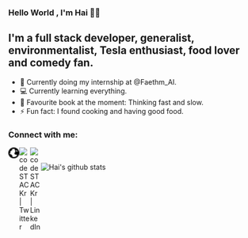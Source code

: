 ###  Hello World , I'm Hai 👋🏻

## I'm a full stack developer, generalist, environmentalist, Tesla enthusiast, food lover and comedy fan.

- 🚀 Currently doing my internship at @Faethm_AI. 
- 💻 Currently learning everything.
- 📕 Favourite book at the moment: Thinking fast and slow.
- ⚡  Fun fact: I found cooking and having good food.

### Connect with me:
[<img align="left" alt="codeSTACKr.com" width="22px" src="https://raw.githubusercontent.com/iconic/open-iconic/master/svg/globe.svg" />](https://hai14894.me/)
[<img align="left" alt="codeSTACKr | Twitter" width="22px" src="https://cdn.jsdelivr.net/npm/simple-icons@v3/icons/twitter.svg" />](https://twitter.com/hai14894)
[<img align="left" alt="codeSTACKr | LinkedIn" width="22px" src="https://cdn.jsdelivr.net/npm/simple-icons@v3/icons/linkedin.svg" />](https://www.linkedin.com/in/hai14894/)


<br />

![Hai's github stats](https://github-readme-stats.vercel.app/api?username=hai14894&show_icons=true&theme=vue)

